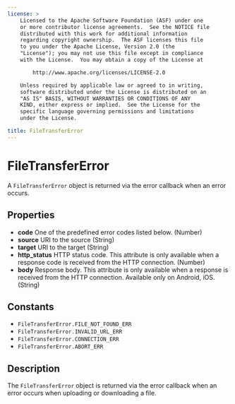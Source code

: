 ```yaml
---
license: >
    Licensed to the Apache Software Foundation (ASF) under one
    or more contributor license agreements.  See the NOTICE file
    distributed with this work for additional information
    regarding copyright ownership.  The ASF licenses this file
    to you under the Apache License, Version 2.0 (the
    "License"); you may not use this file except in compliance
    with the License.  You may obtain a copy of the License at

        http://www.apache.org/licenses/LICENSE-2.0

    Unless required by applicable law or agreed to in writing,
    software distributed under the License is distributed on an
    "AS IS" BASIS, WITHOUT WARRANTIES OR CONDITIONS OF ANY
    KIND, either express or implied.  See the License for the
    specific language governing permissions and limitations
    under the License.

title: FileTransferError
---
```


FileTransferError
========

A `FileTransferError` object is returned via the error callback when an error occurs.

Properties
----------

- __code__ One of the predefined error codes listed below. (Number)
- __source__ URI to the source (String)
- __target__ URI to the target (String)
- __http_status__ HTTP status code.  This attribute is only available when a response code is received from the HTTP connection. (Number)
- __body__ Response body. This attribute is only available when a response is received from the HTTP connection. Available only on Android, iOS. (String)

Constants
---------

- `FileTransferError.FILE_NOT_FOUND_ERR`
- `FileTransferError.INVALID_URL_ERR`
- `FileTransferError.CONNECTION_ERR`
- `FileTransferError.ABORT_ERR`

Description
-----------

The `FileTransferError` object is returned via the error callback when an error occurs when uploading or downloading a file.
